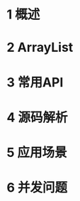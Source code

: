 # 1 概述









# 2 ArrayList







#  3 常用API







# 4 源码解析







# 5 应用场景











# 6 并发问题



